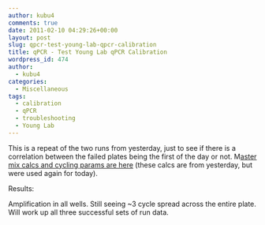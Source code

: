 ```yaml
---
author: kubu4
comments: true
date: 2011-02-10 04:29:26+00:00
layout: post
slug: qpcr-test-young-lab-qpcr-calibration
title: qPCR - Test Young Lab qPCR Calibration
wordpress_id: 474
author:
  - kubu4
categories:
  - Miscellaneous
tags:
  - calibration
  - qPCR
  - troubleshooting
  - Young Lab
---
```


This is a repeat of the two runs from yesterday, just to see if there is a correlation between the failed plates being the first of the day or not. M[aster mix calcs and cycling params are here](http://eagle.fish.washington.edu/Arabidopsis/Notebook%20Workup%20Files/20110208-01.jpg) (these calcs are from yesterday, but were used again for today).

Results:

Amplification in all wells. Still seeing ~3 cycle spread across the entire plate. Will work up all three successful sets of run data.
